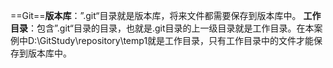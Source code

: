 ==Git==**版本库**：”.git“目录就是版本库，将来文件都需要保存到版本库中。 **工作目录**：包含”.git“目录的目录，也就是.git目录的上一级目录就是工作目录。在本案例中D:\GitStudy\repository\temp1就是工作目录，只有工作目录中的文件才能保存到版本库中。

